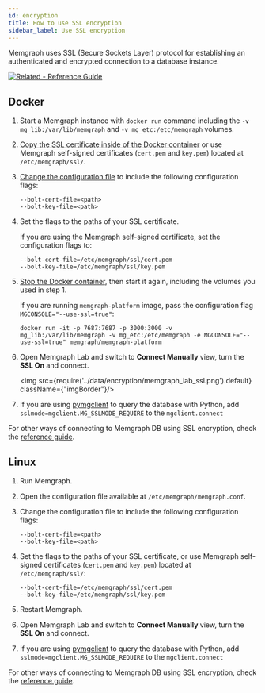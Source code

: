 ```yaml
---
id: encryption
title: How to use SSL encryption
sidebar_label: Use SSL encryption
---
```


Memgraph uses SSL (Secure Sockets Layer) protocol for establishing an
authenticated and encrypted connection to a database instance.

[![Related - Reference
Guide](https://img.shields.io/static/v1?label=Related&message=Reference%20Guide&color=yellow&style=for-the-badge)](/reference-guide/encryption.md)

## Docker

1. Start a Memgraph instance with `docker run` command including the `-v
   mg_lib:/var/lib/memgraph` and `-v mg_etc:/etc/memgraph` volumes.

2. [Copy the SSL certificate inside of the Docker
   container](/memgraph/how-to-work-with-docker#how-to-copy-files-from-and-to-a-docker-container)
   or use Memgraph self-signed certificates (`cert.pem` and `key.pem`) located
   at `/etc/memgraph/ssl/`.

3. [Change the configuration file](/memgraph/how-to-guides/config-logs#file) to
   include the following configuration flags:

   ```
   --bolt-cert-file=<path>
   --bolt-key-file=<path>
   ```

4. Set the flags to the paths of your SSL certificate.

   If you are using the Memgraph self-signed certificate, set the configuration
   flags to:

   ```
   --bolt-cert-file=/etc/memgraph/ssl/cert.pem
   --bolt-key-file=/etc/memgraph/ssl/key.pem
   ```

5. [Stop the Docker container](/memgraph/how-to-work-with-docker#stop-image),
   then start it again, including the volumes you used in step 1.

   If you are running `memgraph-platform` image, pass the configuration flag
   <code>MGCONSOLE="--use-ssl=true"</code>:

   ```
   docker run -it -p 7687:7687 -p 3000:3000 -v mg_lib:/var/lib/memgraph -v mg_etc:/etc/memgraph -e MGCONSOLE="--use-ssl=true" memgraph/memgraph-platform
   ```

6. Open Memgraph Lab and switch to **Connect Manually** view, turn the **SSL
   On** and connect.

   <img src={require('../data/encryption/memgraph_lab_ssl.png').default}
   className={"imgBorder"}/>

7. If you are using [pymgclient](https://github.com/memgraph/pymgclient) to
   query the database with Python, add `sslmode=mgclient.MG_SSLMODE_REQUIRE` to
   the `mgclient.connect`

For other ways of connecting to Memgraph DB using SSL encryption, check the
[reference guide](/reference-guide/encryption.md).

## Linux

1. Run Memgraph.

2. Open the configuration file available at `/etc/memgraph/memgraph.conf`.

3. Change the configuration file to include the following configuration flags:

   ```
   --bolt-cert-file=<path>
   --bolt-key-file=<path>
   ```

4. Set the flags to the paths of your SSL certificate, or use Memgraph
   self-signed certificates (`cert.pem` and `key.pem`) located at
   `/etc/memgraph/ssl/`:

   ```
   --bolt-cert-file=/etc/memgraph/ssl/cert.pem
   --bolt-key-file=/etc/memgraph/ssl/key.pem
   ```

5. Restart Memgraph.

6. Open Memgraph Lab and switch to **Connect Manually** view, turn the **SSL
   On** and connect.

7. If you are using [pymgclient](https://github.com/memgraph/pymgclient) to
   query the database with Python, add `sslmode=mgclient.MG_SSLMODE_REQUIRE` to
   the `mgclient.connect`

For other ways of connecting to Memgraph DB using SSL encryption, check the
[reference guide](/reference-guide/encryption.md).
